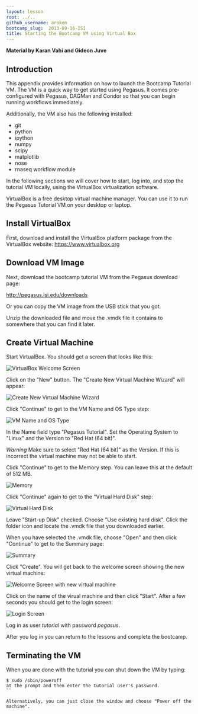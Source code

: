 ```yaml
---
layout: lesson
root: ../..
github_username: arokem
bootcamp_slug:  2013-09-16-ISI
title: Starting the Bootcamp VM using Virtual Box
---
```

**Material by Karan Vahi and Gideon Juve**

## Introduction
This appendix provides information on how to launch the Bootcamp
Tutorial VM. The VM is a quick way to get started using Pegasus. It
comes pre-configured with Pegasus, DAGMan and Condor so that you can
begin running workflows immediately. 

Additionally, the VM also has the following installed:

* git
* python
* ipython
* numpy
* scipy
* matplotlib
* nose
* rnaseq workflow module

In the following sections we will cover how to start, log into, and
stop the tutorial VM locally, using the VirtualBox virtualization
software. 

VirtualBox is a free desktop virtual machine manager. You can use it
to run the Pegasus Tutorial VM on your desktop or laptop. 

## Install VirtualBox

First, download and install the VirtualBox platform package from the
VirtualBox website: https://www.virtualbox.org 

## Download VM Image

Next, download the bootcamp tutorial VM from the Pegasus download
page: 

http://pegasus.isi.edu/downloads

Or you can copy the VM image from the USB stick that you got.

Unzip the downloaded file and move the .vmdk file it contains to
somewhere that you can find it later. 

## Create Virtual Machine
Start VirtualBox. You should get a screen that looks like this:

![VirtualBox Welcome Screen](./images/vm_vb_01.png )

Click on the "New" button. The "Create New Virtual Machine Wizard"
will appear: 

![Create New Virtual Machine Wizard](./images/vm_vb_02.png )

Click "Continue" to get to the VM Name and OS Type step:

![ VM Name and OS Type](./images/vm_vb_03.png )

In the Name field type "Pegasus Tutorial". Set the Operating System to
"Linux" and the Version to "Red Hat (64 bit)". 

*Warning*
Make sure to select "Red Hat (64 bit)" as the Version. If this is
incorrect the virtual machine may not be able to start.

Click "Continue" to get to the Memory step. You can leave this at the
default of 512 MB. 

![ Memory](./images/vm_vb_04.png )

Click "Continue" again to get to the "Virtual Hard Disk" step:

![ Virtual Hard Disk](./images/vm_vb_05.png )

Leave "Start-up Disk" checked. Choose "Use existing hard disk". Click
the folder icon and locate the .vmdk file that you downloaded
earlier. 

When you have selected the .vmdk file, choose "Open" and then click
"Continue" to get to the Summary page: 

![ Summary](./images/vm_vb_06.png )

Click "Create". You will get back to the welcome screen showing the
new virtual machine:

![ Welcome Screen with new virtual machine](./images/vm_vb_07.png )

Click on the name of the virual machine and then click "Start". After
a few seconds you should get to the login screen: 

![ Login Screen](./images/vm_vb_08.png )

Log in as user *tutorial* with password *pegasus*.

After you log in you can return to the lessons and complete the bootcamp.

## Terminating the VM
When you are done with the tutorial you can shut down the VM by
typing: 

```
$ sudo /sbin/poweroff
at the prompt and then enter the tutorial user's password.
``

Alternatively, you can just close the window and choose "Power off the
machine".
